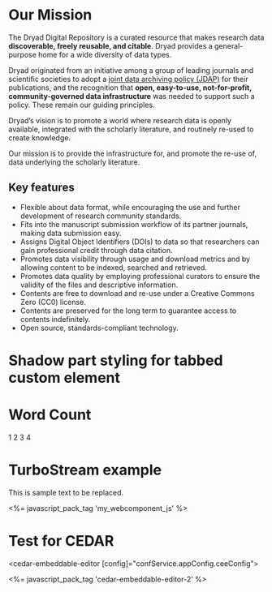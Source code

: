 <h1>Our Mission</h1>

<p>The Dryad Digital Repository is a curated resource that makes research data <strong>discoverable, freely reusable, and citable</strong>. Dryad provides a general-purpose home for a wide diversity of data types.</p>
<p>Dryad originated from an initiative among a group of leading journals and scientific societies to adopt a <a href="/docs/JointDataArchivingPolicy.pdf">joint data archiving policy (JDAP)</a> for their publications, and the recognition that <strong>open, easy-to-use, not-for-profit, community-governed data infrastructure</strong> was needed to support such a policy. These remain our guiding principles.</p>
<p>Dryad’s vision is to promote a world where research data is openly available, integrated with the scholarly literature, and routinely re-used to create knowledge.</p>
<p>Our mission is to provide the infrastructure for, and promote the re-use of, data underlying the scholarly literature.</p>

<h2>Key features</h2>
<ul>
<li>Flexible about data format, while encouraging the use and further development of research community standards.</li>
<li>Fits into the manuscript submission workflow of its partner journals, making data submission easy.</li>
<li>Assigns Digital Object Identifiers (DOIs) to data so that researchers can gain professional credit through data citation.</li>
<li>Promotes data visibility through usage and download metrics and by allowing content to be indexed, searched and retrieved.</li>
<li>Promotes data quality by employing professional curators to ensure the validity of the files and descriptive information.</li>
<li>Contents are free to download and re-use under a Creative Commons Zero (CC0) license.</li>
<li>Contents are preserved for the long term to guarantee access to contents indefinitely.</li>
<li>Open source, standards-compliant technology.</li>
</ul>



<h1>Shadow part styling for tabbed custom element</h1>

<template id="tabbed-custom-element">
<style type="text/css">
*, ::before, ::after {
box-sizing: border-box;
padding: 1rem;
}
:host {
display: flex;
}
</style>
<div part="tab active">Tab 1</div>
<div part="tab">Tab 2</div>
<div part="tab">Tab 3</div>
</template>

<tabbed-custom-element></tabbed-custom-element>


<h1>Word Count</h1>

<article contenteditable="">
  <p>1 2 3 4</p>
  <word-count></word-count>
</article>

<h1>TurboStream example </h1>

<div id="abc">
<p>This is sample text to be replaced.</p>
</div>

<turbo-stream action="update" target="abc">
<template>
   hello world
  </template>
</turbo-stream>

<%= javascript_pack_tag 'my_webcomponent_js' %>
<h1>Test for CEDAR</h1>

 <cedar-embeddable-editor
 [config]="confService.appConfig.ceeConfig"></cedar-embeddable-editor>

<!-- Even though the JavaScript file for CEDAR is fully versioned, webpack -->
<!-- ignores portions of the name after the first dot, so we only include the -->
<!-- major version. -->
<%= javascript_pack_tag 'cedar-embeddable-editor-2' %>


